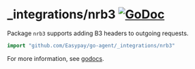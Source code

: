 # _integrations/nrb3 [![GoDoc](https://godoc.org/github.com/Easypay/go-agent/_integrations/nrb3?status.svg)](https://godoc.org/github.com/Easypay/go-agent/_integrations/nrb3)

Package `nrb3` supports adding B3 headers to outgoing requests.

```go
import "github.com/Easypay/go-agent/_integrations/nrb3"
```

For more information, see
[godocs](https://godoc.org/github.com/Easypay/go-agent/_integrations/nrb3).
